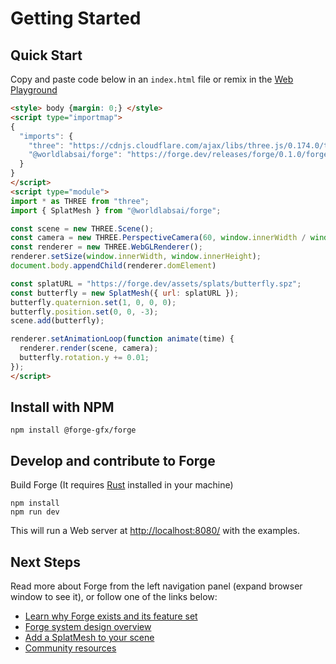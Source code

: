 # Getting Started

## Quick Start

Copy and paste code below in an `index.html` file or remix in the [Web Playground](https://glitch.com/edit/#!/forge-dev)

```html
<style> body {margin: 0;} </style>
<script type="importmap">
{
  "imports": {
    "three": "https://cdnjs.cloudflare.com/ajax/libs/three.js/0.174.0/three.module.js",
    "@worldlabsai/forge": "https://forge.dev/releases/forge/0.1.0/forge.module.js"
  }
}
</script>
<script type="module">
import * as THREE from "three";
import { SplatMesh } from "@worldlabsai/forge";

const scene = new THREE.Scene();
const camera = new THREE.PerspectiveCamera(60, window.innerWidth / window.innerHeight, 0.1, 1000);
const renderer = new THREE.WebGLRenderer();
renderer.setSize(window.innerWidth, window.innerHeight);
document.body.appendChild(renderer.domElement)

const splatURL = "https://forge.dev/assets/splats/butterfly.spz";
const butterfly = new SplatMesh({ url: splatURL });
butterfly.quaternion.set(1, 0, 0, 0);
butterfly.position.set(0, 0, -3);
scene.add(butterfly);

renderer.setAnimationLoop(function animate(time) {
  renderer.render(scene, camera);
  butterfly.rotation.y += 0.01;
});
</script>
```
## Install with NPM

```shell
npm install @forge-gfx/forge
```
## Develop and contribute to Forge

Build Forge (It requires [Rust](https://www.rust-lang.org/tools/install) installed in your machine)
```
npm install
npm run dev
```

This will run a Web server at [http://localhost:8080/](http://localhost:8080/) with the examples.

## Next Steps

Read more about Forge from the left navigation panel (expand browser window to see it), or follow one of the links below:

- [Learn why Forge exists and its feature set](overview.md)
- [Forge system design overview](system-design.md)
- [Add a SplatMesh to your scene](splat-mesh.md)
- [Community resources](community-resources.md)